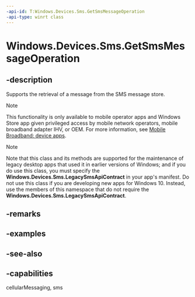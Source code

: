 ```yaml
---
-api-id: T:Windows.Devices.Sms.GetSmsMessageOperation
-api-type: winrt class
---
```


<!-- Class syntax.
public class GetSmsMessageOperation : Windows.Foundation.IAsyncInfo, Windows.Foundation.IAsyncOperation<Windows.Devices.Sms.ISmsMessage>
-->

# Windows.Devices.Sms.GetSmsMessageOperation

## -description
Supports the retrieval of a message from the SMS message store.

> [!NOTE]
> This functionality is only available to mobile operator apps and Windows Store app given privileged access by mobile network operators, mobile broadband adapter IHV, or OEM. For more information, see [Mobile Broadband:  device apps](http://msdn.microsoft.com/library/windows/hardware/hh852368.aspx).

> [!NOTE]
> Note that this class and its methods are supported for the maintenance of legacy desktop apps that used it in earlier versions of Windows; and if you do use this class, you must specify the **Windows.Devices.Sms.LegacySmsApiContract** in your app's manifest. Do not use this class if you are developing new apps for Windows 10. Instead, use the members of this namespace that do not require the **Windows.Devices.Sms.LegacySmsApiContract**.

## -remarks

## -examples

## -see-also


## -capabilities
cellularMessaging, sms
